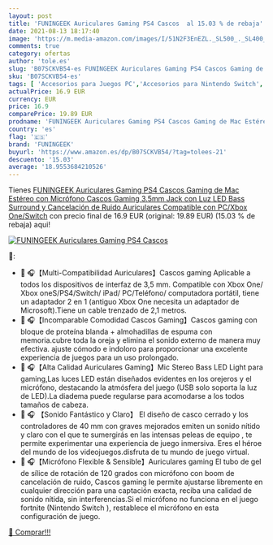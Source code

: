 ```yaml
---
layout: post
title: 'FUNINGEEK Auriculares Gaming PS4 Cascos  al 15.03 % de rebaja'
date: 2021-08-13 18:17:40
image: 'https://m.media-amazon.com/images/I/51N2F3EnEZL._SL500_._SL400_.jpg'
comments: true
category: ofertas
author: 'tole.es'
slug: 'B07SCKVB54-es FUNINGEEK Auriculares Gaming PS4 Cascos Gaming de Mac...'
sku: 'B07SCKVB54-es'
tags: [ 'Accesorios para Juegos PC','Accesorios para Nintendo Switch','Accesorios para PlayStation 4','Accesorios para Xbox One','Auriculares gaming con micrófono para PlayStation 4','Auriculares gaming para Nintendo Switch','Auriculares gaming para PC','Auriculares gaming para Xbox One','Hardware y juegos para Nintendo Switch','Hardware y juegos para PlayStation 4','Hardware y juegos para Xbox One','Juegos y Accesorios para PC','Videojuegos','funingeek','ps4', ]
actualPrice: 16.9 EUR
currency: EUR
price: 16.9
comparePrice: 19.89 EUR
prodname: 'FUNINGEEK Auriculares Gaming PS4 Cascos Gaming de Mac Estéreo con Micrófono Cascos Gaming 3.5mm Jack con Luz LED Bass Surround y Cancelación de Ruido Auriculares Compatible con PC/Xbox One/Switch'
country: 'es'
flag: '🇪🇸'
brand: 'FUNINGEEK'
buyurl: 'https://www.amazon.es/dp/B07SCKVB54/?tag=tolees-21'
descuento: '15.03'
average: '18.9553684210526'
---
```


Tienes [FUNINGEEK Auriculares Gaming PS4 Cascos Gaming de Mac Estéreo con Micrófono Cascos Gaming 3.5mm Jack con Luz LED Bass Surround y Cancelación de Ruido Auriculares Compatible con PC/Xbox One/Switch](https://www.amazon.es/dp/B07SCKVB54/?tag=tolees-21) con precio final de  16.9 EUR (original: 19.89 EUR) (15.03 %  de rebaja) aqui!

[![FUNINGEEK Auriculares Gaming PS4 Cascos ](https://m.media-amazon.com/images/I/51N2F3EnEZL._SL500_._SL400_.jpg)](https://www.amazon.es/dp/B07SCKVB54/?tag=tolees-21)

🔎:

- 💎 🎧【Multi-Compatibilidad Auriculares】Cascos gaming Aplicable a todos los dispositivos de interfaz de 3,5 mm. Compatible con Xbox One/ Xbox oneS/PS4/Switch/ iPad/ PC/Teléfono/ computadora portátil, tiene un adaptador 2 en 1 (antiguo Xbox One necesita un adaptador de Microsoft).Tiene un cable trenzado de 2,1 metros.
- 💎 🎧【Incomparable Comodidad Cascos Gaming】Cascos gaming con bloque de proteína blanda + almohadillas de espuma con memoria.cubre toda la oreja y elimina el sonido externo de manera muy efectiva. ajuste cómodo e indoloro para proporcionar una excelente experiencia de juegos para un uso prolongado.
- 💎 🎧【Alta Calidad Auriculares Gaming】Mic Stereo Bass LED Light para gaming,Las luces LED están diseñados evidentes en los orejeros y el micrófono, destacando la atmósfera del juego (USB solo soporta la luz de LED).La diadema puede regularse para acomodarse a los todos tamaños de cabeza.
- 💎 🎧 【Sonido Fantástico y Claro】 El diseño de casco cerrado y los controladores de 40 mm con graves mejorados emiten un sonido nítido y claro con el que te sumergirás en las intensas peleas de equipo , te permite experimentar una experiencia de juego inmersiva. Eres el héroe del mundo de los videojuegos.disfruta de tu mundo de juego virtual.
- 💎 🎧【Micrófono Flexible & Sensible】Auriculares gaming El tubo de gel de sílice de rotación de 120 grados con micrófono con boom de cancelación de ruido, Cascos gaming le permite ajustarse libremente en cualquier dirección para una captación exacta, reciba una calidad de sonido nítida, sin interferencias.Si el micrófono no funciona en el juego fortnite (Nintendo Switch ), restablece el micrófono en esta configuración de juego.

[🛒 Comprar!!!](https://www.amazon.es/dp/B07SCKVB54/?tag=tolees-21)
